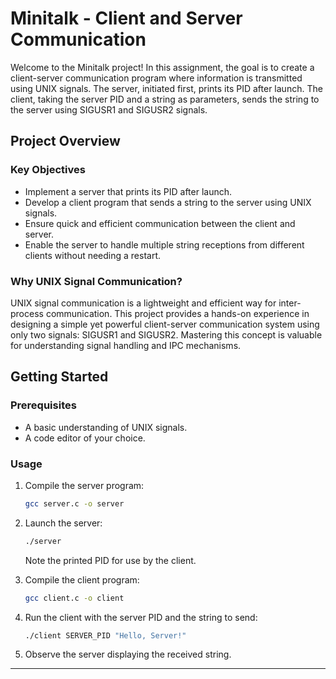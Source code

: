 # Minitalk - Client and Server Communication

Welcome to the Minitalk project! In this assignment, the goal is to create a client-server communication program where information is transmitted using UNIX signals. The server, initiated first, prints its PID after launch. The client, taking the server PID and a string as parameters, sends the string to the server using SIGUSR1 and SIGUSR2 signals.

## Project Overview

### Key Objectives

- Implement a server that prints its PID after launch.
- Develop a client program that sends a string to the server using UNIX signals.
- Ensure quick and efficient communication between the client and server.
- Enable the server to handle multiple string receptions from different clients without needing a restart.

### Why UNIX Signal Communication?

UNIX signal communication is a lightweight and efficient way for inter-process communication. This project provides a hands-on experience in designing a simple yet powerful client-server communication system using only two signals: SIGUSR1 and SIGUSR2. Mastering this concept is valuable for understanding signal handling and IPC mechanisms.

## Getting Started

### Prerequisites

- A basic understanding of UNIX signals.
- A code editor of your choice.

### Usage

1. Compile the server program:

    ```bash
    gcc server.c -o server
    ```

2. Launch the server:

    ```bash
    ./server
    ```

   Note the printed PID for use by the client.

3. Compile the client program:

    ```bash
    gcc client.c -o client
    ```

4. Run the client with the server PID and the string to send:

    ```bash
    ./client SERVER_PID "Hello, Server!"
    ```

5. Observe the server displaying the received string.

---
